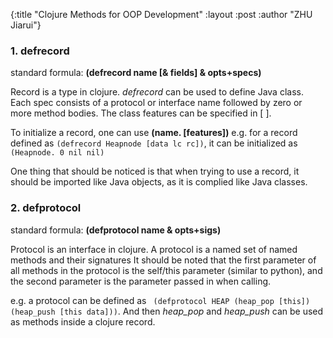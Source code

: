 {:title  "Clojure Methods for OOP Development"
 :layout :post
 :author "ZHU Jiarui"}

 ### 1. defrecord

 standard formula: **(defrecord name [& fields] & opts+specs)**
 
Record is a type in clojure. *defrecord* can be used to define Java class. Each spec consists of a protocol or interface name followed by zero
or more method bodies. 
The class features can be specified in [ ]. 

To initialize a record, one can use **(name. [features])**
e.g. for a record defined as ```(defrecord Heapnode [data lc rc])```, 
it can be initialized as ```(Heapnode. 0 nil nil)```

One thing that should be noticed is that when trying to use a record, it should be imported like Java objects, as it is complied like Java classes. 

### 2. defprotocol

standard formula: **(defprotocol name & opts+sigs)**

Protocol is an interface in clojure. 
A protocol is a named set of named methods and their signatures
It should be noted that the first parameter of all methods in the protocol is the self/this parameter (similar to python), and the second parameter is the parameter passed in when calling. 

e.g. a protocol can be defined as ```
(defprotocol HEAP (heap_pop [this]) (heap_push [this data]))```.
And then *heap_pop* and *heap_push* can be used as methods inside a clojure record.